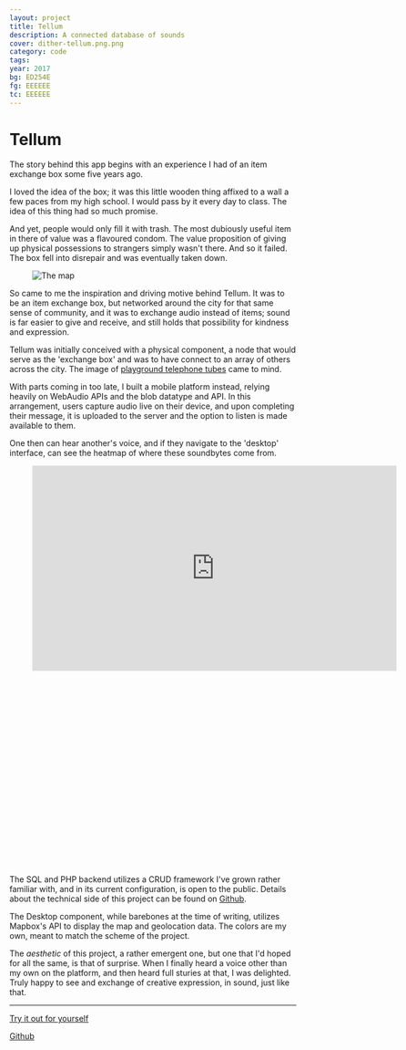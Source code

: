 ```yaml
---
layout: project
title: Tellum
description: A connected database of sounds
cover: dither-tellum.png.png
category: code
tags:
year: 2017
bg: ED254E
fg: EEEEEE
tc: EEEEEE
---
```


# Tellum

The story behind this app begins with an experience I had of an item exchange box some five years ago.

I loved the idea of the box; it was this little wooden thing affixed to a wall a few paces from my high school. I would pass by it every day to class. The idea of this thing had so much promise.

And yet, people would only fill it with trash. The most dubiously useful item in there of value was a flavoured condom. The value proposition of giving up physical possessions to strangers simply wasn't there. And so it failed. The box fell into disrepair and was eventually taken down.

<figure>
	<img alt="The map" src="/assets/img/work/tellum/dither-map.jpg.png">
</figure>

So came to me the inspiration and driving motive behind Tellum. It was to be an item exchange box, but networked around the city for that same sense of community, and it was to exchange audio instead of items; sound is far easier to give and receive, and still holds that possibility for kindness and expression.

Tellum was initially conceived with a physical component, a node that would serve as the 'exchange box' and was to have connect to an array of others across the city. The image of [playground telephone tubes](https://i.pinimg.com/originals/33/f0/eb/33f0ebd6ca037f6235bf2acc30c410b9.jpg) came to mind.

With parts coming in too late, I built a mobile platform instead, relying heavily on WebAudio APIs and the blob datatype and API. In this arrangement, users capture audio live on their device, and upon completing their message, it is uploaded to the server and the option to listen is made available to them.

One then can hear another's voice, and if they navigate to the 'desktop' interface, can see the heatmap of where these soundbytes come from.

<figure class="full-width-video" style="padding-bottom: 65.2%; margin-bottom: 2em;">
	<iframe src="https://player.vimeo.com/video/247917559" width="640" height="360" frameborder="0" webkitallowfullscreen mozallowfullscreen allowfullscreen></iframe>
</figure>

The SQL and PHP backend utilizes a CRUD framework I've grown rather familiar with, and in its current configuration, is open to the public. Details about the technical side of this project can be found on [Github](https://github.com/stockHuman/tellum).

The Desktop component, while barebones at the time of writing, utilizes Mapbox's API to display the map and geolocation data. The colors are my own, meant to match the scheme of the project.

The _aesthetic_ of this project, a rather emergent one, but one that I'd hoped for all the same, is that of surprise. When I finally heard a voice other than my own on the platform, and then heard full sturies at that, I was delighted. Truly happy to see and exchange of creative expression, in sound, just like that.

---

[Try it out for yourself](/projects/tellum-app/)

[Github](https://github.com/stockHuman/tellum)
